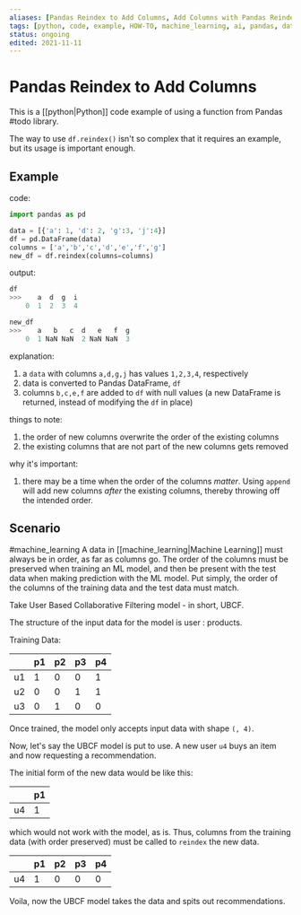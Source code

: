 ```yaml
---
aliases: [Pandas Reindex to Add Columns, Add Columns with Pandas Reindex]
tags: [python, code, example, HOW-TO, machine_learning, ai, pandas, data_science, computer_science]
status: ongoing
edited: 2021-11-11
---
```


# Pandas Reindex to Add Columns
This is a [[python|Python]] code example of using a function from Pandas #todo library.

The way to use `df.reindex()` isn't so complex that it requires an example, but its usage is important enough.

## Example
code:
```python
import pandas as pd

data = [{'a': 1, 'd': 2, 'g':3, 'j':4}]
df = pd.DataFrame(data)
columns = ['a','b','c','d','e','f','g']
new_df = df.reindex(columns=columns)
```

output:
```python
df
>>>    a  d  g  i
    0  1  2  3  4

new_df
>>>    a   b   c  d   e   f  g
    0  1 NaN NaN  2 NaN NaN  3
```

explanation:
1. a `data` with columns `a,d,g,j` has values `1,2,3,4`, respectively
2. data is converted to Pandas DataFrame, `df`
3. columns `b,c,e,f` are added to `df` with null values (a new DataFrame is returned, instead of modifying the `df` in place)

things to note:
1. the order of new columns overwrite the order of the existing columns
2. the existing columns that are not part of the new columns gets removed

why it's important:
1. there may be a time when the order of the columns _matter_. Using `append` will add new columns _after_ the existing columns, thereby throwing off the intended order.

## Scenario
#machine_learning 
A data in [[machine_learning|Machine Learning]] must always be in order, as far as columns go. The order of the columns must be preserved when training an ML model, and then be present with the test data when making prediction with the ML model. Put simply, the order of the columns of the training data and the test data must match.

Take User Based Collaborative Filtering model - in short, UBCF.

The structure of the input data for the model is user : products.

Training Data:

|    | p1 | p2 | p3 | p4 |
|----|----|----|----|----|
| u1 | 1  | 0  | 0  | 1  |
| u2 | 0  | 0  | 1  | 1  |
| u3 | 0  | 1  | 0  | 0  |

Once trained, the model only accepts input data with shape `(, 4)`.

Now, let's say the UBCF model is put to use.
A new user `u4` buys an item and now requesting a recommendation.

The initial form of the new data would be like this:

|    | p1 |
|----|----|
| u4 | 1  |

which would not work with the model, as is.
Thus, columns from the training data (with order preserved) must be called to `reindex` the new data.

|    | p1 | p2 | p3 | p4 |
|----|----|----|----|----|
| u4 | 1  | 0  | 0  | 0  |

Voila, now the UBCF model takes the data and spits out recommendations.